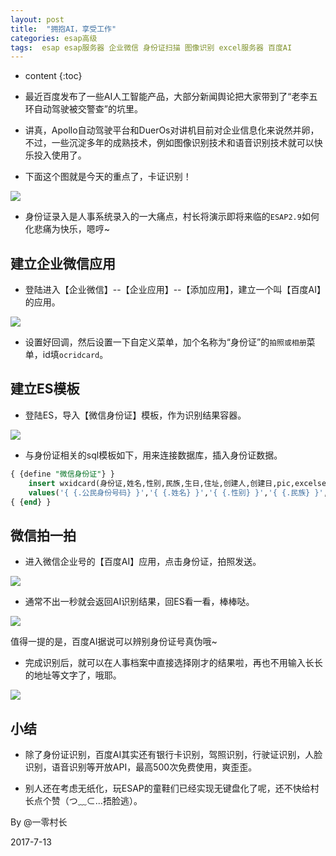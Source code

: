```yaml
---
layout: post
title:  "拥抱AI，享受工作"
categories: esap高级
tags:  esap esap服务器 企业微信 身份证扫描 图像识别 excel服务器 百度AI
---
```


* content
{:toc}

* 最近百度发布了一些AI人工智能产品，大部分新闻舆论把大家带到了“老李五环自动驾驶被交警查”的坑里。

* 讲真，Apollo自动驾驶平台和DuerOs对讲机目前对企业信息化来说然并卵，不过，一些沉淀多年的成熟技术，例如图像识别技术和语音识别技术就可以快乐投入使用了。

* 下面这个图就是今天的重点了，卡证识别！

![](/img/esap18-1.png)

* 身份证录入是人事系统录入的一大痛点，村长将演示即将来临的`ESAP2.9`如何化悲痛为快乐，嗯哼~

## 建立企业微信应用
* 登陆进入【企业微信】--【企业应用】--【添加应用】，建立一个叫【百度AI】的应用。

![](/img/esap18-2.png)

* 设置好回调，然后设置一下自定义菜单，加个名称为“身份证”的`拍照或相册`菜单，id填`ocridcard`。

## 建立ES模板
* 登陆ES，导入【微信身份证】模板，作为识别结果容器。

![](/img/esap18-3.png)

* 与身份证相关的sql模板如下，用来连接数据库，插入身份证数据。

```sql
{ {define "微信身份证"} }
	insert wxidcard(身份证,姓名,性别,民族,生日,住址,创建人,创建日,pic,excelserverrcid,excelserverrtid)
	values('{ {.公民身份号码} }','{ {.姓名} }','{ {.性别} }','{ {.民族} }','{ {.出生} }','{ {.住址} }',:username,getdate(),:picno,:rcid,:rtid)
{ {end} }
```

## 微信拍一拍
* 进入微信企业号的【百度AI】应用，点击身份证，拍照发送。

![](/img/esap18-4.jpg)

* 通常不出一秒就会返回AI识别结果，回ES看一看，棒棒哒。

![](/img/esap18-5.png)

值得一提的是，百度AI据说可以辨别身份证号真伪哦~

* 完成识别后，就可以在人事档案中直接选择刚才的结果啦，再也不用输入长长的地址等文字了，哦耶。

![](/img/esap18-6.png)

## 小结
* 除了身份证识别，百度AI其实还有银行卡识别，驾照识别，行驶证识别，人脸识别，语音识别等开放API，最高500次免费使用，爽歪歪。

* 别人还在考虑无纸化，玩ESAP的童鞋们已经实现无键盘化了呢，还不快给村长点个赞（つ﹏⊂...捂脸逃）。

By @一零村长 

2017-7-13
